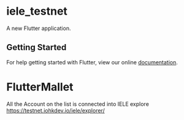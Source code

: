 # iele_testnet

A new Flutter application.

## Getting Started

For help getting started with Flutter, view our online
[documentation](https://flutter.io/).
# FlutterMallet

All the Account on the list is connected into IELE explore https://testnet.iohkdev.io/iele/explorer/
